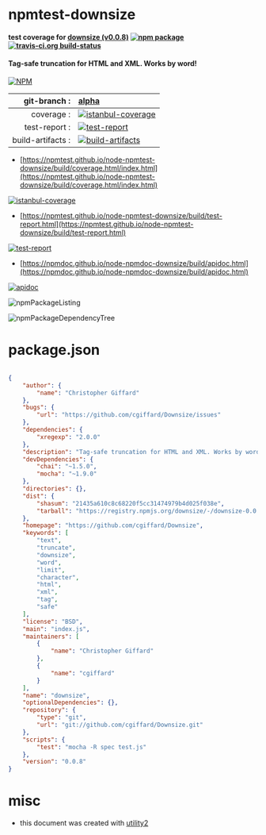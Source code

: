 # npmtest-downsize

#### test coverage for  [downsize (v0.0.8)](https://github.com/cgiffard/Downsize)  [![npm package](https://img.shields.io/npm/v/npmtest-downsize.svg?style=flat-square)](https://www.npmjs.org/package/npmtest-downsize) [![travis-ci.org build-status](https://api.travis-ci.org/npmtest/node-npmtest-downsize.svg)](https://travis-ci.org/npmtest/node-npmtest-downsize)

#### Tag-safe truncation for HTML and XML. Works by word!

[![NPM](https://nodei.co/npm/downsize.png?downloads=true&downloadRank=true&stars=true)](https://www.npmjs.com/package/downsize)

| git-branch : | [alpha](https://github.com/npmtest/node-npmtest-downsize/tree/alpha)|
|--:|:--|
| coverage : | [![istanbul-coverage](https://npmtest.github.io/node-npmtest-downsize/build/coverage.badge.svg)](https://npmtest.github.io/node-npmtest-downsize/build/coverage.html/index.html)|
| test-report : | [![test-report](https://npmtest.github.io/node-npmtest-downsize/build/test-report.badge.svg)](https://npmtest.github.io/node-npmtest-downsize/build/test-report.html)|
| build-artifacts : | [![build-artifacts](https://npmtest.github.io/node-npmtest-downsize/glyphicons_144_folder_open.png)](https://github.com/npmtest/node-npmtest-downsize/tree/gh-pages/build)|

- [https://npmtest.github.io/node-npmtest-downsize/build/coverage.html/index.html](https://npmtest.github.io/node-npmtest-downsize/build/coverage.html/index.html)

[![istanbul-coverage](https://npmtest.github.io/node-npmtest-downsize/build/screenCapture.buildCi.browser.%252Ftmp%252Fbuild%252Fcoverage.lib.html.png)](https://npmtest.github.io/node-npmtest-downsize/build/coverage.html/index.html)

- [https://npmtest.github.io/node-npmtest-downsize/build/test-report.html](https://npmtest.github.io/node-npmtest-downsize/build/test-report.html)

[![test-report](https://npmtest.github.io/node-npmtest-downsize/build/screenCapture.buildCi.browser.%252Ftmp%252Fbuild%252Ftest-report.html.png)](https://npmtest.github.io/node-npmtest-downsize/build/test-report.html)

- [https://npmdoc.github.io/node-npmdoc-downsize/build/apidoc.html](https://npmdoc.github.io/node-npmdoc-downsize/build/apidoc.html)

[![apidoc](https://npmdoc.github.io/node-npmdoc-downsize/build/screenCapture.buildCi.browser.%252Ftmp%252Fbuild%252Fapidoc.html.png)](https://npmdoc.github.io/node-npmdoc-downsize/build/apidoc.html)

![npmPackageListing](https://npmtest.github.io/node-npmtest-downsize/build/screenCapture.npmPackageListing.svg)

![npmPackageDependencyTree](https://npmtest.github.io/node-npmtest-downsize/build/screenCapture.npmPackageDependencyTree.svg)



# package.json

```json

{
    "author": {
        "name": "Christopher Giffard"
    },
    "bugs": {
        "url": "https://github.com/cgiffard/Downsize/issues"
    },
    "dependencies": {
        "xregexp": "2.0.0"
    },
    "description": "Tag-safe truncation for HTML and XML. Works by word!",
    "devDependencies": {
        "chai": "~1.5.0",
        "mocha": "~1.9.0"
    },
    "directories": {},
    "dist": {
        "shasum": "21435a610c8c68220f5cc31474979b4d025f038e",
        "tarball": "https://registry.npmjs.org/downsize/-/downsize-0.0.8.tgz"
    },
    "homepage": "https://github.com/cgiffard/Downsize",
    "keywords": [
        "text",
        "truncate",
        "downsize",
        "word",
        "limit",
        "character",
        "html",
        "xml",
        "tag",
        "safe"
    ],
    "license": "BSD",
    "main": "index.js",
    "maintainers": [
        {
            "name": "Christopher Giffard"
        },
        {
            "name": "cgiffard"
        }
    ],
    "name": "downsize",
    "optionalDependencies": {},
    "repository": {
        "type": "git",
        "url": "git://github.com/cgiffard/Downsize.git"
    },
    "scripts": {
        "test": "mocha -R spec test.js"
    },
    "version": "0.0.8"
}
```



# misc
- this document was created with [utility2](https://github.com/kaizhu256/node-utility2)
